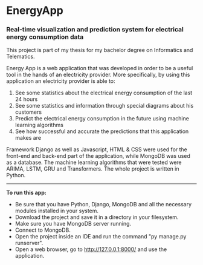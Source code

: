 # EnergyApp
### **Real-time visualization and prediction system for electrical energy consumption data**

This project is part of my thesis for my bachelor degree on Informatics and Telematics.

Energy App is a web application that was developed in order to be a useful tool in the hands of an electricity provider. More specifically, by using this application an electricity provider is able to:

1) See some statistics about the electrical energy consumption of the last 24 hours
2) See some statistics and information through special diagrams about his customers
3) Predict the electrical energy consumption in the future using machine learning algorithms
4) See how successful and accurate the predictions that this application makes are

Framework Django as well as Javascript, HTML & CSS were used for the front-end and back-end part of the application, while MongoDB was used as a database. The machine learning algorithms that were tested were ARIMA, LSTM, GRU and Transformers. The whole project is written in Python.

---------------------------------------------------------------------------------------------------------------------------------------------------------------------------------------------

**To run this app:**

- Be sure that you have Python, Django, MongoDB and all the necessary modules installed in your system.
- Download the project and save it in a directory in your filesystem.
- Make sure you have MongoDB server running.
- Connect to MongoDB.
- Open the project inside an IDE and run the command "py manage.py runserver".
- Open a web browser, go to http://127.0.0.1:8000/ and use the application.
